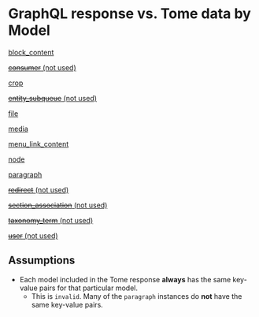 # GraphQL response vs. Tome data by Model

[block_content](./block_content.md)

[~~consumer~~ (not used)](./consumer.md)

[crop](./crop.md)

[~~entity_subqueue~~ (not used)](./entity_subqueue.md)

[file](./file.md)

[media](./media.md)

[menu_link_content](./menu_link_content.md)

[node](./node.md)

[paragraph](./paragraph.md)

[~~redirect~~ (not used)](./redirect.md)

[~~section_association~~ (not used)](./section_association.md)

[~~taxonomy_term~~ (not used)](./taxonomy_term.md)

[~~user~~ (not used)](./user.md)

## Assumptions

- Each model included in the Tome response **always** has the same key-value pairs for that particular model.
  - This is `invalid`. Many of the `paragraph` instances do **not** have the same key-value pairs.
